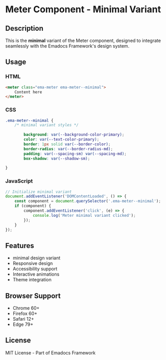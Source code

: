 # Meter Component - Minimal Variant

## Description
This is the **minimal** variant of the Meter component, designed to integrate seamlessly with the Emadocs Framework's design system.

## Usage

### HTML
```html
<meter class="ema-meter ema-meter--minimal">
    Content here
</meter>
```

### CSS
```css
.ema-meter--minimal {
    /* minimal variant styles */
    
        background: var(--background-color-primary);
        color: var(--text-color-primary);
        border: 1px solid var(--border-color);
        border-radius: var(--border-radius-md);
        padding: var(--spacing-sm) var(--spacing-md);
        box-shadow: var(--shadow-sm);
    
}
```

### JavaScript
```javascript
// Initialize minimal variant
document.addEventListener('DOMContentLoaded', () => {
    const component = document.querySelector('.ema-meter--minimal');
    if (component) {
        component.addEventListener('click', (e) => {
            console.log('Meter minimal variant clicked');
        });
    }
});
```

## Features
- minimal design variant
- Responsive design
- Accessibility support
- Interactive animations
- Theme integration

## Browser Support
- Chrome 60+
- Firefox 60+
- Safari 12+
- Edge 79+

## License
MIT License - Part of Emadocs Framework
